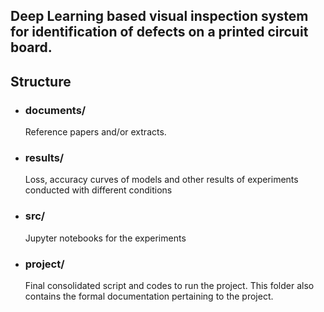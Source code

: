 ## Deep Learning based visual inspection system for identification of defects on a printed circuit board.

## Structure 
- ### documents/  
  Reference papers and/or extracts. 
- ### results/
  Loss, accuracy curves of models and other results of experiments conducted with different conditions
- ### src/
  Jupyter notebooks for the experiments
- ### project/ 
  Final consolidated script and codes to run the project. This folder also contains the formal documentation pertaining to the project. 


